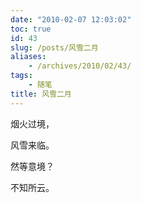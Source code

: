 ```yaml
---
date: "2010-02-07 12:03:02"
toc: true
id: 43
slug: /posts/风雪二月
aliases:
    - /archives/2010/02/43/
tags:
    - 随笔
title: 风雪二月
---
```



烟火过境，



风雪来临。



然等意境？



不知所云。